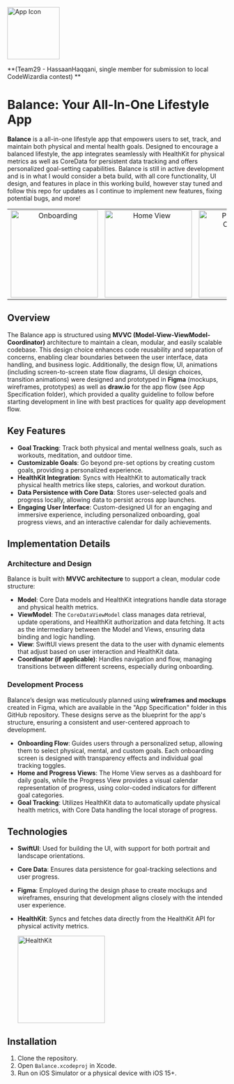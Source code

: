 <p>
  <img src="https://i.imgur.com/Ahyhyr4.png" width="120" height="120" alt="App Icon"/>
</p>

**(Team29 - HassaanHaqqani, single member for submission to local CodeWizardia contest)
**
# Balance: Your All-In-One Lifestyle App






**Balance** is a all-in-one lifestyle app that empowers users to set, track, and maintain both physical and mental health goals. Designed to encourage a balanced lifestyle, the app integrates seamlessly with HealthKit for physical metrics as well as CoreData for persistent data tracking and offers personalized goal-setting capabilities.
Balance is still in active development and is in what I would consider a beta build, with all core functionality, UI design, and features in place in this working build, however stay tuned and follow this repo for updates as I continue to implement new features, fixing potential bugs, and more!
<table align="center">
  <tr>
    <td align="center"><img src="https://i.imgur.com/NAW8RXx.png" width="200" alt="Onboarding"/></td>
    <td align="center"><img src="https://i.imgur.com/3EgA7iU.png" width="200" alt="Home View"/></td>
    <td align="center"><img src="https://i.imgur.com/lZAhm6v.png" width="200" alt="Physical Goals Onboarding"/></td>
    <td align="center"><img src="https://i.imgur.com/PoDKElw.png" width="200" alt="Mental Health Goals Onboarding"/></td>
    <td align="center"><img src="https://i.imgur.com/GoCXnGb.png" width="200" alt="Custom Goals Onboarding"/></td>
  </tr>
</table>

## Overview

The Balance app is structured using **MVVC (Model-View-ViewModel-Coordinator)** architecture to maintain a clean, modular, and easily scalable codebase. This design choice enhances code reusability and separation of concerns, enabling clear boundaries between the user interface, data handling, and business logic. Additionally, the design flow, UI, animations (including screen-to-screen state flow diagrams, UI design choices, transition animations) were designed and prototyped in **Figma** (mockups, wireframes, prototypes)
 as well as **draw.io** for the app flow (see App Specification folder), which provided a quality guideline to follow before starting development in line with best practices for quality app development flow.
## Key Features

- **Goal Tracking**: Track both physical and mental wellness goals, such as workouts, meditation, and outdoor time.
- **Customizable Goals**: Go beyond pre-set options by creating custom goals, providing a personalized experience.
- **HealthKit Integration**: Syncs with HealthKit to automatically track physical health metrics like steps, calories, and workout duration.
- **Data Persistence with Core Data**: Stores user-selected goals and progress locally, allowing data to persist across app launches.
- **Engaging User Interface**: Custom-designed UI for an engaging and immersive experience, including personalized onboarding, goal progress views, and an interactive calendar for daily achievements.

## Implementation Details

### Architecture and Design

Balance is built with **MVVC architecture** to support a clean, modular code structure:

- **Model**: Core Data models and HealthKit integrations handle data storage and physical health metrics.
- **ViewModel**: The `CoreDataViewModel` class manages data retrieval, update operations, and HealthKit authorization and data fetching. It acts as the intermediary between the Model and Views, ensuring data binding and logic handling.
- **View**: SwiftUI views present the data to the user with dynamic elements that adjust based on user interaction and HealthKit data.
- **Coordinator (if applicable)**: Handles navigation and flow, managing transitions between different screens, especially during onboarding.

### Development Process

Balance’s design was meticulously planned using **wireframes and mockups** created in Figma, which are available in the "App Specification" folder in this GitHub repository. These designs serve as the blueprint for the app's structure, ensuring a consistent and user-centered approach to development.

- **Onboarding Flow**: Guides users through a personalized setup, allowing them to select physical, mental, and custom goals. Each onboarding screen is designed with transparency effects and individual goal tracking toggles.
- **Home and Progress Views**: The Home View serves as a dashboard for daily goals, while the Progress View provides a visual calendar representation of progress, using color-coded indicators for different goal categories.
- **Goal Tracking**: Utilizes HealthKit data to automatically update physical health metrics, with Core Data handling the local storage of progress.

## Technologies

- **SwiftUI**: Used for building the UI, with support for both portrait and landscape orientations.
- **Core Data**: Ensures data persistence for goal-tracking selections and user progress.
- **Figma**: Employed during the design phase to create mockups and wireframes, ensuring that development aligns closely with the intended user experience.
- **HealthKit**: Syncs and fetches data directly from the HealthKit API for physical activity metrics.

   <img src="https://i.imgur.com/gvPH5M8.png" width="200" alt="HealthKit"/>


## Installation

1. Clone the repository.
2. Open `Balance.xcodeproj` in Xcode.
3. Run on iOS Simulator or a physical device with iOS 15+.

